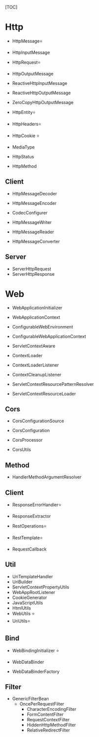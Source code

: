 [TOC]

# Http

- HttpMessage:star:

- HttpInputMessage

- HttpRequest:star:
- HttpOutputMessage
- ReactiveHttpInputMessage

- ReactiveHttpOutputMessage

- ZeroCopyHttpOutputMessage

- HttpEntity:star:

- HttpHeaders:star:

- HttpCookie :star:
- MediaType
- HttpStatus

- HttpMethod

## Client

- HttpMessageDecoder
- HttpMessageEncoder
- CodecConfigurer
- HttpMessageWriter

- HttpMessageReader
- HttpMessageConverter

## Server

- ServerHttpRequest
- ServerHttpResponse

# Web

- WebApplicationInitializer

- WebApplicationContext

- ConfigurableWebEnvironment

- ConfigurableWebApplicationContext

- ServletContextAware

- ContextLoader

- ContextLoaderListener

- ContextCleanupListener

- ServletContextResourcePatternResolver

- ServletContextResourceLoader

## Cors

- CorsConfigurationSource
- CorsConfiguration
- CorsProcessor

- CorsUtils

## Method

- HandlerMethodArgumentResolver

## Client

- ResponseErrorHandler:star:

- ResponseExtractor
- RestOperations:star:
- RestTemplate:star:

- RequestCallback

## Util

- UriTemplateHandler
- UriBuilder
- ServletContextPropertyUtils
- WebAppRootListener
- CookieGenerator
- JavaScriptUtils
- HtmlUtils
- WebUtils :star:
- UriUtils:star:

## Bind

- WebBindingInitializer :star:

- WebDataBinder
- WebDataBinderFactory

## Filter

- GenericFilterBean
    - OncePerRequestFilter
        - CharacterEncodingFilter
        - FormContentFilter
        - RequestContextFilter
        - HiddenHttpMethodFilter
        - RelativeRedirectFilter

​     